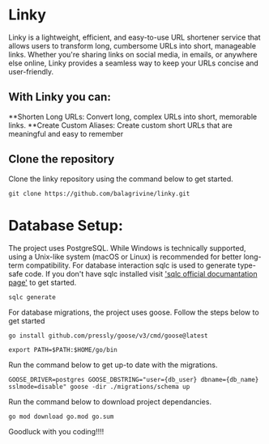 # Linky
Linky is a lightweight, efficient, and easy-to-use URL shortener service that allows users to transform long, cumbersome URLs into short, manageable links. Whether you're sharing links on social media, in emails, or anywhere else online, Linky provides a seamless way to keep your URLs concise and user-friendly.

## With Linky you can:
**Shorten Long URLs: Convert long, complex URLs into short, memorable links.
**Create Custom Aliases: Create custom short URLs that are meaningful and easy to remember

## Clone the repository
Clone the linky repository using the command below to get started.
```shell
git clone https://github.com/balagrivine/linky.git
```

# Database Setup:
The project uses PostgreSQL. While Windows is technically supported, using a Unix-like system (macOS or Linux) is recommended for better long-term compatibility.
For database interaction sqlc is used to generate type-safe code. If you don't have sqlc installed visit ['sqlc official documantation page']("https://docs.sqlc.dev/en/latest/tutorials/getting-started-postgresql.html") to get started.

```shell
sqlc generate
```
For database migrations, the project uses goose. Follow the steps below to get started
```shell
go install github.com/pressly/goose/v3/cmd/goose@latest

export PATH=$PATH:$HOME/go/bin
```
Run the command below to get up-to date with the migrations.
```shell
GOOSE_DRIVER=postgres GOOSE_DBSTRING="user={db_user} dbname={db_name} sslmode=disable" goose -dir ./migrations/schema up
```

Run the command below to download project dependancies.
```shell
go mod download go.mod go.sum
```

Goodluck with you coding!!!!
